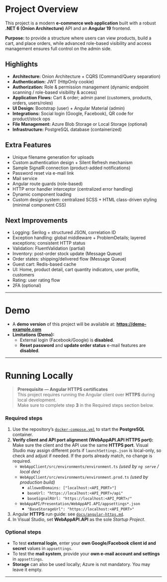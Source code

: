 # Project Overview
This project is a modern **e-commerce web application** built with a robust **.NET 6 (Onion Architecture)** API and an **Angular 19** frontend.  

**Purpose:** to provide a structure where users can view products, build a cart, and place orders, while advanced role-based visibility and access management ensures full control on the admin side.

## Highlights
- **Architecture:** Onion Architecture + CQRS (Command/Query separation)  
- **Authentication:** JWT (HttpOnly cookie)  
- **Authorization:** Role & permission management (dynamic endpoint scanning / role-based visibility & access)  
- **Application Flows:** Cart & order; admin panel (customers, products, orders, users/roles)  
- **UI Design:** Bootstrap (user) + Angular Material (admin)  
- **Integrations:** Social login (Google, Facebook), QR code for product/stock ops  
- **File Management:** Azure Blob Storage or Local Storage (optional)  
- **Infrastructure:** PostgreSQL database (containerized)

## Extra Features
- Unique filename generation for uploads  
- Custom authentication design + Silent Refresh mechanism  
- Sample SignalR connection (product-added notifications)  
- Password reset via e-mail link  
- Mail service  
- Angular route guards (role-based)  
- HTTP error handler interceptor (centralized error handling)  
- Dynamic component loading  
- Custom design system: centralized SCSS + HTML class-driven styling (minimal component CSS)

## Next Improvements
- Logging: Serilog + structured JSON, correlation ID  
- Exception handling: global middleware + ProblemDetails; layered exceptions; consistent HTTP status  
- Validation: FluentValidation (partial)  
- Inventory: post-order stock update (Message Queue)  
- Order states: shipping/delivered flow (Message Queue)  
- Guest cart: Redis-based cache  
- UI: Home, product detail, cart quantity indicators, user profile, customers  
- Rating: user rating flow  
- 2FA (optional)

---

# Demo
- A **demo version** of this project will be available at: **https://demo-example.com**  
- **Limitations (Demo):**
  - External login (Facebook/Google) is **disabled**.  
  - **Reset password** and **update order status** e-mail features are **disabled**.  

---

# Running Locally
> **Prerequisite — Angular HTTPS certificates**  
> This project requires running the Angular client over **HTTPS** during local development.  
> Make sure to complete step **3** in the Required steps section below.

### Required steps
1. Use the repository’s [`docker-compose.yml`](./docker-compose.yml) to start the **PostgreSQL** container.  
2. **Verify client and API port alignment (WebAppAPI.API HTTPS port):**  
   Make sure the client and the API use the same **HTTPS port**. Visual Studio may assign different ports if `launchSettings.json` is local-only, so check and adjust if needed. If the ports already match, no change is required.  
   - `WebAppClient/src/environments/environment.ts` *(used by `ng serve` / local dev)*  
   - `WebAppClient/src/environments/environment.prod.ts` *(used by production build)*  
     - `allowedDomains: ["localhost:<API_PORT>"]`  
     - `baseUrl: "https://localhost:<API_PORT>/api"`  
     - `baseSignalRUrl: "https://localhost:<API_PORT>/"`  
   - `WebAppAPI/Presentation/WebAppAPI.API/appsettings*.json`  
     - `"BaseStorageUrl": "https://localhost:<API_PORT>"`
3. Angular **HTTPS** run guide: see [`docs/angular-https.md`](docs/angular-https.md).  
4. In Visual Studio, set **WebAppAPI.API** as the sole *Startup Project*.

### Optional steps
- To test **external login**, enter your **own Google/Facebook client id and secret** values in `appsettings`.  
- To test the **mail system**, provide your **own e-mail account and settings** in `appsettings`.  
- **Storage** can also be used locally; Azure is not mandatory. You may leave it empty.


---
